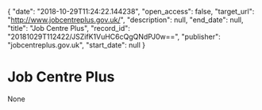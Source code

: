 {
  "date": "2018-10-29T11:24:22.144238", 
  "open_access": false, 
  "target_url": "http://www.jobcentreplus.gov.uk/", 
  "description": null, 
  "end_date": null, 
  "title": "Job Centre Plus", 
  "record_id": "20181029T112422/JSZifK1VuHC6cQgQNdPJ0w==", 
  "publisher": "jobcentreplus.gov.uk", 
  "start_date": null
}

# Job Centre Plus

None